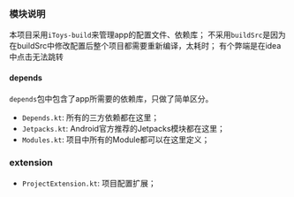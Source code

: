 ### 模块说明
本项目采用`iToys-build`来管理app的配置文件、依赖库；
不采用`buildSrc`是因为在buildSrc中修改配置后整个项目都需要重新编译，太耗时；
有个弊端是在idea中点击无法跳转

#### depends

`depends`包中包含了app所需要的依赖库，只做了简单区分。

+ `Depends.kt`: 所有的三方依赖都在这里；
+ `Jetpacks.kt`: Android官方推荐的Jetpacks模块都在这里；
+ `Modules.kt`: 项目中所有的Module都可以在这里定义；

### extension

+ `ProjectExtension.kt`: 项目配置扩展；